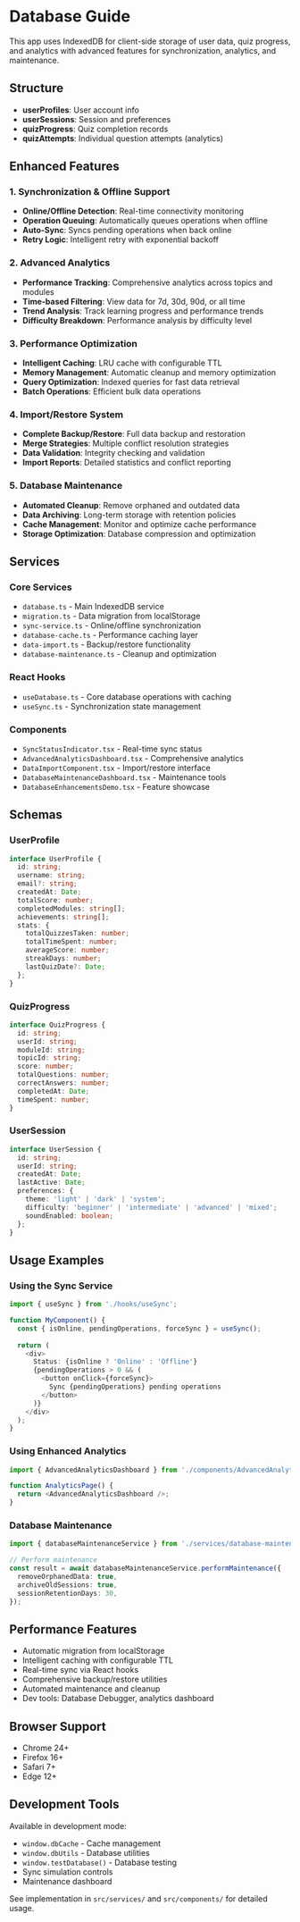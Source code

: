 # Database Guide

This app uses IndexedDB for client-side storage of user data, quiz progress, and analytics with advanced features for synchronization, analytics, and maintenance.

## Structure
- **userProfiles**: User account info
- **userSessions**: Session and preferences
- **quizProgress**: Quiz completion records
- **quizAttempts**: Individual question attempts (analytics)

## Enhanced Features

### 1. Synchronization & Offline Support
- **Online/Offline Detection**: Real-time connectivity monitoring
- **Operation Queuing**: Automatically queues operations when offline
- **Auto-Sync**: Syncs pending operations when back online
- **Retry Logic**: Intelligent retry with exponential backoff

### 2. Advanced Analytics
- **Performance Tracking**: Comprehensive analytics across topics and modules
- **Time-based Filtering**: View data for 7d, 30d, 90d, or all time
- **Trend Analysis**: Track learning progress and performance trends
- **Difficulty Breakdown**: Performance analysis by difficulty level

### 3. Performance Optimization
- **Intelligent Caching**: LRU cache with configurable TTL
- **Memory Management**: Automatic cleanup and memory optimization
- **Query Optimization**: Indexed queries for fast data retrieval
- **Batch Operations**: Efficient bulk data operations

### 4. Import/Restore System
- **Complete Backup/Restore**: Full data backup and restoration
- **Merge Strategies**: Multiple conflict resolution strategies
- **Data Validation**: Integrity checking and validation
- **Import Reports**: Detailed statistics and conflict reporting

### 5. Database Maintenance
- **Automated Cleanup**: Remove orphaned and outdated data
- **Data Archiving**: Long-term storage with retention policies
- **Cache Management**: Monitor and optimize cache performance
- **Storage Optimization**: Database compression and optimization

## Services

### Core Services
- `database.ts` - Main IndexedDB service
- `migration.ts` - Data migration from localStorage
- `sync-service.ts` - Online/offline synchronization
- `database-cache.ts` - Performance caching layer
- `data-import.ts` - Backup/restore functionality
- `database-maintenance.ts` - Cleanup and optimization

### React Hooks
- `useDatabase.ts` - Core database operations with caching
- `useSync.ts` - Synchronization state management

### Components
- `SyncStatusIndicator.tsx` - Real-time sync status
- `AdvancedAnalyticsDashboard.tsx` - Comprehensive analytics
- `DataImportComponent.tsx` - Import/restore interface
- `DatabaseMaintenanceDashboard.tsx` - Maintenance tools
- `DatabaseEnhancementsDemo.tsx` - Feature showcase

## Schemas

### UserProfile
```typescript
interface UserProfile {
  id: string;
  username: string;
  email?: string;
  createdAt: Date;
  totalScore: number;
  completedModules: string[];
  achievements: string[];
  stats: {
    totalQuizzesTaken: number;
    totalTimeSpent: number;
    averageScore: number;
    streakDays: number;
    lastQuizDate?: Date;
  };
}
```

### QuizProgress
```typescript
interface QuizProgress {
  id: string;
  userId: string;
  moduleId: string;
  topicId: string;
  score: number;
  totalQuestions: number;
  correctAnswers: number;
  completedAt: Date;
  timeSpent: number;
}
```

### UserSession
```typescript
interface UserSession {
  id: string;
  userId: string;
  createdAt: Date;
  lastActive: Date;
  preferences: {
    theme: 'light' | 'dark' | 'system';
    difficulty: 'beginner' | 'intermediate' | 'advanced' | 'mixed';
    soundEnabled: boolean;
  };
}
```

## Usage Examples

### Using the Sync Service
```typescript
import { useSync } from './hooks/useSync';

function MyComponent() {
  const { isOnline, pendingOperations, forceSync } = useSync();
  
  return (
    <div>
      Status: {isOnline ? 'Online' : 'Offline'}
      {pendingOperations > 0 && (
        <button onClick={forceSync}>
          Sync {pendingOperations} pending operations
        </button>
      )}
    </div>
  );
}
```

### Using Enhanced Analytics
```typescript
import { AdvancedAnalyticsDashboard } from './components/AdvancedAnalyticsDashboard';

function AnalyticsPage() {
  return <AdvancedAnalyticsDashboard />;
}
```

### Database Maintenance
```typescript
import { databaseMaintenanceService } from './services/database-maintenance';

// Perform maintenance
const result = await databaseMaintenanceService.performMaintenance({
  removeOrphanedData: true,
  archiveOldSessions: true,
  sessionRetentionDays: 30,
});
```

## Performance Features
- Automatic migration from localStorage
- Intelligent caching with configurable TTL
- Real-time sync via React hooks
- Comprehensive backup/restore utilities
- Automated maintenance and cleanup
- Dev tools: Database Debugger, analytics dashboard

## Browser Support
- Chrome 24+
- Firefox 16+
- Safari 7+
- Edge 12+

## Development Tools
Available in development mode:
- `window.dbCache` - Cache management
- `window.dbUtils` - Database utilities
- `window.testDatabase()` - Database testing
- Sync simulation controls
- Maintenance dashboard

See implementation in `src/services/` and `src/components/` for detailed usage.
